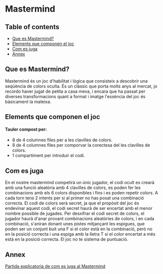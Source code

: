 # Mastermind 

## Table of contents
* [Que es Mastermind?](#que-es-Mastermind?)
* [Elements que componen el joc](#elements-que-componen-eljoc)
* [Com es juga](#com-es-juga)
* [Annex](#annex)
## Que es Mastermind?

Mastermind és un joc d'habilitat i lògica que consisteix a 
descobrir una seqüència de colors oculta. És un clàssic que porta 
molts anys al mercat, jo recordo haver jugat de petita a casa meva, i 
encara que ha passat per diverses transformacions quant a format i 
imatge l'essència del joc és bàsicament la mateixa.

## Elements que componen el joc

#### Tauler compost per:
*  8 de 4 columnes files  per a les clavilles de colors.
*  8 de 4 columnes files per comporvar la corectesa del les clavilles de colors.
*  1 compartiment per introduir el codi.

## Com es juga
En el nostre mastermind competirà un únic jugador, el codi ocult es crearà
amb una funció aleatòria amb 4 clavilles de colors, es poden fer les 
combinacions amb els 6 colors disponibles i fins i es poden repetir colors.
A cada torn tens 2 intents per si al primer no has posat una combinació
correcta. El codi de colors serà secret, ja que el propòsit del joc és 
endevinar aquest codi, el codi secret haurà de ser encertat amb el menor
nombre possible de jugades. Per desxifrar el codi secret de colors, 
el jugador haurà d'anar provant combinacions aleatòries de colors, i en
cada combinació, s'aniran donant unes pistes mitjançant les espigues, que 
poden ser un conjunt buit una F si el color està en la combinació, però no 
en la posició correcta i una espiga amb la lletra T 
si el color encertat a més està en la posició correcta. 
El joc no te sistema de puntuació.

## Annex

[Partida explicatoria de com es juga al Mastermind](https://www.youtube.com/watch?v=2-hTeg2M6GQ&ab_channel=ViciadosMesa)